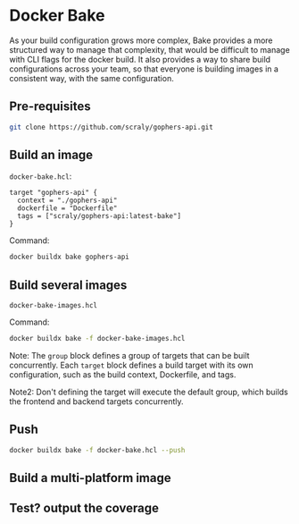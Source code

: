 # Docker Bake

As your build configuration grows more complex, Bake provides a more structured way to manage that complexity, that would be difficult to manage with CLI flags for the docker build. It also provides a way to share build configurations across your team, so that everyone is building images in a consistent way, with the same configuration.

## Pre-requisites

```bash
git clone https://github.com/scraly/gophers-api.git
```

## Build an image

`docker-bake.hcl`:

```hcl
target "gophers-api" {
  context = "./gophers-api"
  dockerfile = "Dockerfile"
  tags = ["scraly/gophers-api:latest-bake"]
}
```

Command:
```bash
docker buildx bake gophers-api
```

## Build several images

`docker-bake-images.hcl`

Command:
```bash
docker buildx bake -f docker-bake-images.hcl 
```

Note: The `group` block defines a group of targets that can be built concurrently. Each `target` block defines a build target with its own configuration, such as the build context, Dockerfile, and tags.

Note2: Don't defining the target will execute the default group, which builds the frontend and backend targets concurrently.

## Push

```bash
docker buildx bake -f docker-bake.hcl --push
```

## Build a multi-platform image


## Test? output the coverage

